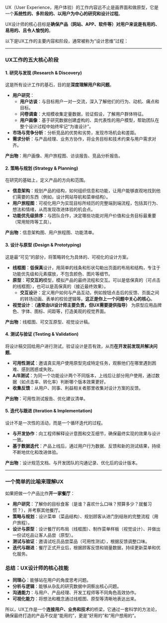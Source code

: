 UX（User Experience，用户体验）的工作内容远不止是画界面和做原型，它是一个**系统性的、多阶段的、以用户为中心的研究和设计过程**。

UX设计师的核心目标是**确保产品（网站、APP、软件等）对用户来说是有用的、易用的、且令人愉悦的**。

以下是UX工作的主要内容和阶段，通常被称为“设计思维”过程：

---

### UX工作的五大核心阶段

#### 1. 研究与发现 (Research & Discovery)
这是所有设计工作的基石，目的是**深度理解用户和问题**。
*   **用户研究**：
    *   **用户访谈**：与目标用户一对一交流，深入了解他们的行为、动机、痛点和目标。
    *   **问卷调查**：大规模收集定量数据，验证假设，了解用户群体特征。
    *   **用户画像**：基于研究数据创建虚构的、具代表性的用户模型，帮助团队在整个设计过程中始终牢记“为谁设计”。
*   **市场与竞争分析**：分析竞品的优势和劣势，发现市场机会和差距。
*   **需求分析**：与产品经理、业务方协作，将业务目标和技术约束与用户需求对齐。

**产出物**：用户画像、用户旅程图、访谈报告、竞品分析报告。

#### 2. 策略与规划 (Strategy & Planning)
在研究的基础上，定义产品的方向和范围。
*   **信息架构**：规划产品的结构，如何组织信息和功能，让用户能够直观地找到他们需要的东西（例如，设计网站导航和菜单结构）。
*   **用户旅程图**：可视化用户为实现目标所经历的完整端到端流程，包括其行为、想法和情绪，从而发现改进体验的机会点。
*   **功能优先级排序**：与团队合作，决定哪些功能对用户价值和业务目标最重要（常用矩阵等工具）。

**产出物**：信息架构图、用户旅程图、功能清单。

#### 3. 设计与原型 (Design & Prototyping)
这是最“可见”的部分，将策略转化为具体的、可视化的设计方案。
*   **线框图**：**低保真**设计，用简单的线条和形状勾勒出页面的布局和结构，专注于功能优先级和元素摆放，不包含颜色、图片等细节。
*   **原型**：**可交互的**模型，模拟产品的最终流程和交互。可以是低保真的（可点击的线框图），也可以是高保真的（接近最终效果）。
    *   **交互设计**：定义用户如何与产品互动，例如按钮点击后的反馈、页面之间的转场动画、表单的校验逻辑等。**这正是你上一个问题中关心的核心**。
*   **视觉设计**：**（通常由UI设计师主要负责，但UX需要提供指导）** 为原型应用品牌色、字体、图标、间距等，打造美观的视觉界面。

**产出物**：线框图、可交互原型、视觉设计稿。

#### 4. 测试与验证 (Testing & Validation)
将设计稿交回给用户进行测试，验证设计是否有效，从而**在开发前发现并解决问题**。
*   **可用性测试**：邀请真实用户使用原型完成特定任务，观察他们在哪里遇到困难、感到困惑或失败。
*   **A/B测试**：为同一个功能设计两个不同版本，上线后让部分用户使用，通过数据（如点击率、转化率）判断哪个版本效果更好。
*   **收集反馈**：从用户、同事、利益相关者那里收集对设计方案的反馈。

**产出物**：可用性测试报告、优化建议清单。

#### 5. 迭代与跟进 (Iteration & Implementation)
设计不是一次性的活动，而是一个循环迭代的过程。
*   **与开发协作**：向工程师解释设计意图和交互细节，确保最终实现的效果与设计一致。
*   **基于数据迭代**：产品上线后，通过用户行为数据、反馈和新的测试结果，持续不断地优化和改进体验。

**产出物**：设计规范文档、与开发团队的沟通记录、优化后的设计版本。

---

### 一个简单的比喻来理解UX

如果把做一个产品比作**开一家餐厅**：

*   **用户研究**：了解你的目标食客（是谁？喜欢什么口味？预算多少？就餐习惯？），并考察其他餐厅。
*   **策略与规划**：设计菜单（菜品结构）、规划顾客从进门到结账的完整流程（用户旅程）。
*   **设计与原型**：设计餐厅的布局（线框图）、制作菜单样板（视觉设计）、并做出一份试吃品让客人品尝（原型）。
*   **测试与验证**：邀请试吃员品尝菜品（可用性测试），根据反馈调整口味。
*   **迭代与跟进**：餐厅正式开业后，根据顾客反馈和销量数据，持续更新菜单和优化服务。

### 总结：UX设计师的核心技能

*   **同理心**：能够站在用户的角度思考问题。
*   **分析与逻辑**：能够从杂乱的研究数据中洞察出核心问题。
*   **沟通能力**：与用户、产品经理、开发工程师等不同角色高效协作。
*   **可视化能力**：将想法和概念通过线框图、原型等清晰地表达出来。

所以，UX工作是一个**连接用户、业务和技术**的桥梁，它通过一套科学的方法论，确保最终打造的产品不仅是“能用的”，更是“好用的”和“用户想用的”。
